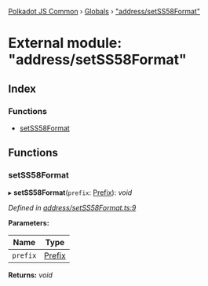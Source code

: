 [Polkadot JS Common](../README.md) › [Globals](../globals.md) › ["address/setSS58Format"](_address_setss58format_.md)

# External module: "address/setSS58Format"

## Index

### Functions

* [setSS58Format](_address_setss58format_.md#setss58format)

## Functions

###  setSS58Format

▸ **setSS58Format**(`prefix`: [Prefix](_address_types_.md#prefix)): *void*

*Defined in [address/setSS58Format.ts:9](https://github.com/polkadot-js/common/blob/90ca8a0d/packages/util-crypto/src/address/setSS58Format.ts#L9)*

**Parameters:**

Name | Type |
------ | ------ |
`prefix` | [Prefix](_address_types_.md#prefix) |

**Returns:** *void*

